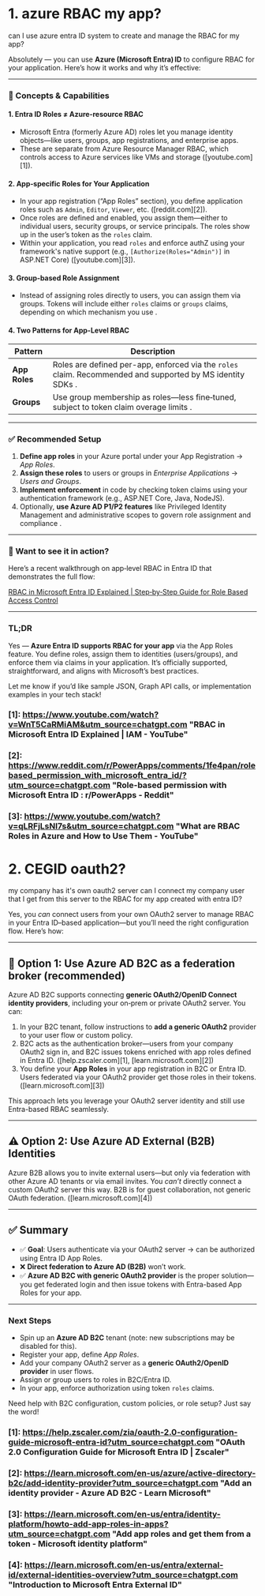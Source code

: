 # 1. azure RBAC my app?

can I use azure entra ID system to create and manage the RBAC for my app?

Absolutely — you can use **Azure (Microsoft Entra) ID** to configure RBAC for your application. Here’s how it works and why it’s effective:

---

### 🔑 Concepts & Capabilities

#### 1. Entra ID Roles ≠ Azure‑resource RBAC

* Microsoft Entra (formerly Azure AD) roles let you manage identity objects—like users, groups, app registrations, and enterprise apps.
* These are separate from Azure Resource Manager RBAC, which controls access to Azure services like VMs and storage ([youtube.com][1]).

#### 2. App‑specific Roles for Your Application

* In your app registration (“App Roles” section), you define application roles such as `Admin`, `Editor`, `Viewer`, etc. ([reddit.com][2]).
* Once roles are defined and enabled, you assign them—either to individual users, security groups, or service principals. The roles show up in the user’s token as the `roles` claim.
* Within your application, you read `roles` and enforce authZ using your framework's native support (e.g., `[Authorize(Roles="Admin")]` in ASP.NET Core) ([youtube.com][3]).

#### 3. Group‑based Role Assignment

* Instead of assigning roles directly to users, you can assign them via groups. Tokens will include either `roles` claims or `groups` claims, depending on which mechanism you use .

#### 4. Two Patterns for App-Level RBAC

| Pattern       | Description                                                                                                |
| ------------- | ---------------------------------------------------------------------------------------------------------- |
| **App Roles** | Roles are defined per-app, enforced via the `roles` claim. Recommended and supported by MS identity SDKs . |
| **Groups**    | Use group membership as roles—less fine‑tuned, subject to token claim overage limits .                     |

---

### ✅ Recommended Setup

1. **Define app roles** in your Azure portal under your App Registration → *App Roles*.
2. **Assign these roles** to users or groups in *Enterprise Applications* → *Users and Groups*.
3. **Implement enforcement** in code by checking token claims using your authentication framework (e.g., ASP.NET Core, Java, NodeJS).
4. Optionally, **use Azure AD P1/P2 features** like Privileged Identity Management and administrative scopes to govern role assignment and compliance .

---

### 🎥 Want to see it in action?

Here’s a recent walkthrough on app‑level RBAC in Entra ID that demonstrates the full flow:

[RBAC in Microsoft Entra ID Explained | Step‑by‑Step Guide for Role Based Access Control](https://www.youtube.com/watch?v=WnT5CaRMiAM&utm_source=chatgpt.com)

---

### TL;DR

Yes — **Azure Entra ID supports RBAC for your app** via the App Roles feature. You define roles, assign them to identities (users/groups), and enforce them via claims in your application. It’s officially supported, straightforward, and aligns with Microsoft’s best practices.

Let me know if you’d like sample JSON, Graph API calls, or implementation examples in your tech stack!

### [1]: https://www.youtube.com/watch?v=WnT5CaRMiAM&utm_source=chatgpt.com "RBAC in Microsoft Entra ID Explained | IAM - YouTube"
### [2]: https://www.reddit.com/r/PowerApps/comments/1fe4pan/rolebased_permission_with_microsoft_entra_id/?utm_source=chatgpt.com "Role-based permission with Microsoft Entra ID : r/PowerApps - Reddit"
### [3]: https://www.youtube.com/watch?v=qLRFjLsNl7s&utm_source=chatgpt.com "What are RBAC Roles in Azure and How to Use Them - YouTube"

# 2. CEGID oauth2?

my company has it's own oauth2 server can I connect my company user that I get from this server to the RBAC for my app created with entra ID?

Yes, you *can* connect users from your own OAuth2 server to manage RBAC in your Entra ID–based application—but you’ll need the right configuration flow. Here’s how:

---

## 🔗 Option 1: Use **Azure AD B2C** as a federation broker (recommended)

Azure AD B2C supports connecting **generic OAuth2/OpenID Connect identity providers**, including your on‑prem or private OAuth2 server. You can:

1. In your B2C tenant, follow instructions to **add a generic OAuth2** provider to your user flow or custom policy.
2. B2C acts as the authentication broker—users from your company OAuth2 sign in, and B2C issues tokens enriched with app roles defined in Entra ID. ([help.zscaler.com][1], [learn.microsoft.com][2])
3. You define your **App Roles** in your app registration in B2C or Entra ID. Users federated via your OAuth2 provider get those roles in their tokens. ([learn.microsoft.com][3])

This approach lets you leverage your OAuth2 server identity and still use Entra-based RBAC seamlessly.

---

## ⚠️ Option 2: Use **Azure AD External (B2B) Identities**

Azure B2B allows you to invite external users—but only via federation with other Azure AD tenants or via email invites. You *can’t* directly connect a custom OAuth2 server this way. B2B is for guest collaboration, not generic OAuth federation. ([learn.microsoft.com][4])

---

## ✅ Summary

* ✅ **Goal**: Users authenticate via your OAuth2 server → can be authorized using Entra ID App Roles.
* ❌ **Direct federation to Azure AD (B2B)** won’t work.
* ✅ **Azure AD B2C with generic OAuth2 provider** is the proper solution—you get federated login and then issue tokens with Entra-based App Roles for your app.

---

### Next Steps

* Spin up an **Azure AD B2C** tenant (note: new subscriptions may be disabled for this).
* Register your app, define *App Roles*.
* Add your company OAuth2 server as a **generic OAuth2/OpenID provider** in user flows.
* Assign or group users to roles in B2C/Entra ID.
* In your app, enforce authorization using token `roles` claims.

Need help with B2C configuration, custom policies, or role setup? Just say the word!

### [1]: https://help.zscaler.com/zia/oauth-2.0-configuration-guide-microsoft-entra-id?utm_source=chatgpt.com "OAuth 2.0 Configuration Guide for Microsoft Entra ID | Zscaler"
### [2]: https://learn.microsoft.com/en-us/azure/active-directory-b2c/add-identity-provider?utm_source=chatgpt.com "Add an identity provider - Azure AD B2C - Learn Microsoft"
### [3]: https://learn.microsoft.com/en-us/entra/identity-platform/howto-add-app-roles-in-apps?utm_source=chatgpt.com "Add app roles and get them from a token - Microsoft identity platform"
### [4]: https://learn.microsoft.com/en-us/entra/external-id/external-identities-overview?utm_source=chatgpt.com "Introduction to Microsoft Entra External ID"
